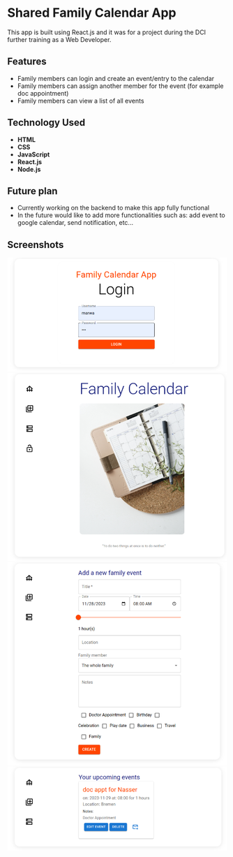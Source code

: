 # Shared Family Calendar App

This app is built using React.js and it was for a project during the DCI further training as a Web Developer.

## Features

- Family members can login and create an event/entry to the calendar
- Family members can assign another member for the event (for example doc appointment)
- Family members can view a list of all events

## Technology Used

- **HTML**
- **CSS**
- **JavaScript**
- **React.js**
- **Node.js**

## Future plan

- Currently working on the backend to make this app fully functional
- In the future would like to add more functionalities such as: add event to google calendar, send notification, etc...

## Screenshots

![App Screenshot](/src/media/Screenshot%20from%202023-11-28%2015-21-56.png)
![App Screenshot](/src/media/Screenshot%20from%202023-11-28%2015-22-04.png)
![App Screenshot](/src/media//Screenshot%20from%202023-11-28%2015-22-10.png)
![App Screenshot](/src/media/Screenshot%20from%202023-11-28%2015-22-52.png)
